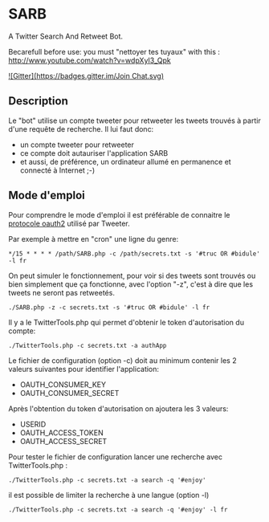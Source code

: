 # SARB

A Twitter Search And Retweet Bot.

Becarefull before use: you must "nettoyer tes tuyaux" with this : http://www.youtube.com/watch?v=wdpXyI3_Qpk

[![Gitter](https://badges.gitter.im/Join Chat.svg)](https://gitter.im/Cyrille37/SARB?utm_source=badge&utm_medium=badge&utm_campaign=pr-badge&utm_content=badge)

## Description

Le "bot" utilise un compte tweeter pour retweeter les tweets trouvés à partir d'une requête de recherche.
Il lui faut donc:
- un compte tweeter pour retweeter
- ce compte doit autauriser l'application SARB
- et aussi, de préférence, un ordinateur allumé en permanence et connecté à Internet ;-)

## Mode d'emploi

Pour comprendre le mode d'emploi il est préférable de connaitre le [protocole oauth2](https://dev.twitter.com/oauth/application-only) utilisé par Tweeter.

Par exemple à mettre en "cron" une ligne du genre:
```
*/15 * * * * /path/SARB.php -c /path/secrets.txt -s '#truc OR #bidule' -l fr
```

On peut simuler le fonctionnement, pour voir si des tweets sont trouvés ou bien simplement que ça fonctionne, avec l'option "-z", c'est à dire que les tweets ne seront pas retweetés.
```
./SARB.php -z -c secrets.txt -s '#truc OR #bidule' -l fr
```

Il y a le TwitterTools.php qui permet d'obtenir le token d'autorisation du compte:
```
./TwitterTools.php -c secrets.txt -a authApp
```

Le fichier de configuration (option -c) doit au minimum contenir les 2 valeurs suivantes pour identifier l'application:
- OAUTH_CONSUMER_KEY
- OAUTH_CONSUMER_SECRET

Après l'obtention du token d'autorisation on ajoutera les 3 valeurs:
- USERID
- OAUTH_ACCESS_TOKEN
- OAUTH_ACCESS_SECRET

Pour tester le fichier de configuration lancer une recherche avec TwitterTools.php :
```
./TwitterTools.php -c secrets.txt -a search -q '#enjoy'
```
il est possible de limiter la recherche à une langue (option -l)
```
./TwitterTools.php -c secrets.txt -a search -q '#enjoy' -l fr
```
